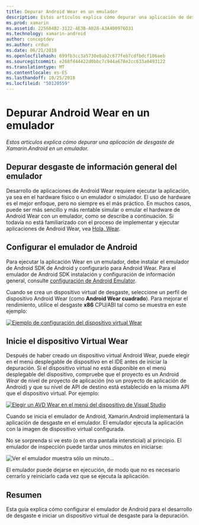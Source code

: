 ```yaml
---
title: Depurar Android Wear en un emulador
description: Estos artículos explica cómo depurar una aplicación de desgaste de Xamarin.Android en un emulador.
ms.prod: xamarin
ms.assetid: 225684B2-3122-4E3B-A028-A3A400976D31
ms.technology: xamarin-android
author: conceptdev
ms.author: crdun
ms.date: 06/21/2018
ms.openlocfilehash: 699fb3cc3a5730e8ab2c677feb7cdfbdcf106aeb
ms.sourcegitcommit: e268fd44422d0bbc7c944a678e2cc633a0493122
ms.translationtype: MT
ms.contentlocale: es-ES
ms.lasthandoff: 10/25/2018
ms.locfileid: "50120559"
---
```

# <a name="debug-android-wear-on-an-emulator"></a>Depurar Android Wear en un emulador

_Estos artículos explica cómo depurar una aplicación de desgaste de Xamarin.Android en un emulador._

## <a name="debug-wear-on-emulator-overview"></a>Depurar desgaste de información general del emulador

Desarrollo de aplicaciones de Android Wear requiere ejecutar la aplicación, ya sea en el hardware físico o un emulador o simulador. El uso de hardware es el mejor enfoque, pero no siempre es el más práctico. En muchos casos, puede ser más sencillo y más rentable simular o emular el hardware de Android Wear con un emulador, como se describe a continuación. Si todavía no está familiarizado con el proceso de implementar y ejecutar aplicaciones de Android Wear, vea [Hola, Wear](~/android/wear/get-started/hello-wear.md).

## <a name="configure-the-android-emulator"></a>Configurar el emulador de Android

Para ejecutar la aplicación Wear en un emulador, debe instalar el emulador de Android SDK de Android y configurarlo para Android Wear. Para el emulador de Android SDK instalación y configuración de información general, consulte [configuración de Android Emulator](~/android/get-started/installation/android-emulator/index.md).

Cuando se crea un dispositivo virtual de desgaste, seleccione un perfil de dispositivo Android Wear (como **Android Wear cuadrado**). Para mejorar el rendimiento, utilice el desgaste **x86** CPU/ABI tal como se muestra en este ejemplo:

[![Ejemplo de configuración del dispositivo virtual Wear](debug-on-emulator-images/01-wear-avd-example-sml.png)](debug-on-emulator-images/01-wear-avd-example.png#lightbox)


## <a name="launch-the-wear-virtual-device"></a>Inicie el dispositivo Virtual Wear 

Después de haber creado un dispositivo virtual Android Wear, puede elegir en el menú desplegable de dispositivo en el IDE antes de iniciar la depuración. Si el dispositivo virtual no está disponible en el menú desplegable del dispositivo, compruebe que el proyecto es un Android *Wear* de nivel de proyecto de aplicación (no un proyecto de aplicación de Android) y que su nivel de API de destino está establecido en la misma API que el dispositivo virtual. Por ejemplo:

[![Elegir un AVD Wear en el menú del dispositivo de Visual Studio](debug-on-emulator-images/vs/choose-wear-sim.png)](debug-on-emulator-images/vs/choose-wear-sim.png#lightbox)

Cuando se inicia el emulador de Android, Xamarin.Android implementará la aplicación de desgaste en el emulador. El emulador ejecuta la aplicación con la imagen de dispositivo virtual configurada.

No se sorprenda si ve esto (o en otra pantalla intersticial) al principio. El emulador de inspección puede tardar unos minutos en iniciarse: 

![Ver el emulador muestra sólo un minuto...](debug-on-emulator-images/please-wait.png)

El emulador puede dejarse en ejecución, de modo que no es necesario cerrarlo y reiniciarlo cada vez que se ejecuta la aplicación.

 
## <a name="summary"></a>Resumen
 
Esta guía explica cómo configurar el emulador de Android para el desarrollo de desgaste e iniciar un dispositivo virtual de desgaste para la depuración.
